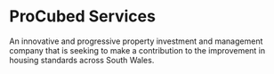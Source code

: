 # ProCubed Services

An innovative and progressive property investment and management company that is seeking to make a contribution to the improvement in housing standards across South Wales.
